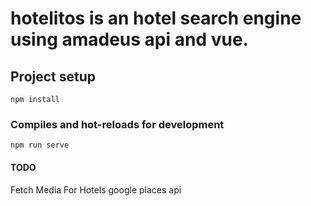 # hotelitos is an hotel search engine using amadeus api and vue.

## Project setup

```
npm install
```

### Compiles and hot-reloads for development

```
npm run serve
```

#### TODO

Fetch Media For Hotels google places api
